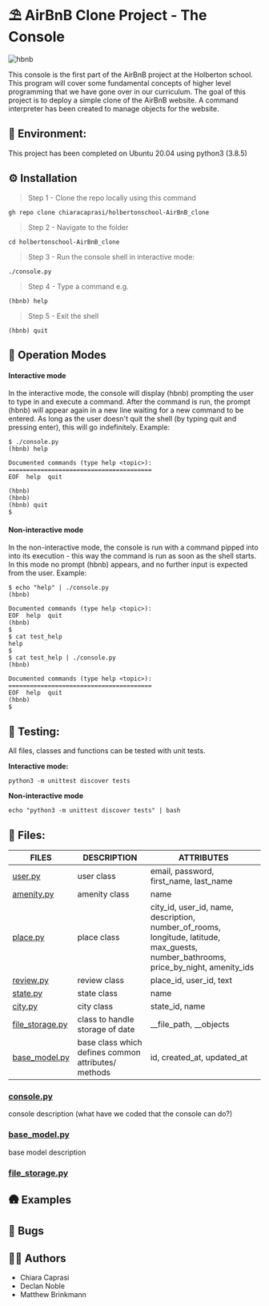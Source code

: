 # ⛱️ AirBnB Clone Project - The Console
![hbnb](https://user-images.githubusercontent.com/91517809/176107896-998e3280-f565-4e09-a801-c609984bfed6.png)

This console is the first part of the AirBnB project at the Holberton school.
This program will cover some fundamental concepts of higher level programming
that we have gone over in our curriculum. The goal of this project is to deploy
a simple clone of the AirBnB website. A command interpreter has been created
to manage objects for the website.

## 🌳 Environment:
This project has been completed on Ubuntu 20.04 using python3 (3.8.5)

## ⚙️ Installation

> Step 1 - Clone the repo locally using this command 
```
gh repo clone chiaracaprasi/holbertonschool-AirBnB_clone
```
> Step 2 - Navigate to the folder 
```
cd holbertonschool-AirBnB_clone
```
> Step 3 - Run the console shell in interactive mode:
```
./console.py
```
> Step 4 - Type a command e.g.
```
(hbnb) help 
```
> Step 5 - Exit the shell 
```
(hbnb) quit
```

## 🚀 Operation Modes

#### Interactive mode
In the interactive mode, the console will display (hbnb) prompting the user to type in and execute a command. After the command is run, the prompt (hbnb) will appear again in a new line waiting for a new command to be entered. As long as the user doesn't quit the shell (by typing quit and pressing enter), this will go indefinitely. 
Example: 

```
$ ./console.py
(hbnb) help

Documented commands (type help <topic>):
========================================
EOF  help  quit

(hbnb) 
(hbnb) 
(hbnb) quit
$
```

#### Non-interactive mode

In the non-interactive mode, the console is run with a command pipped into into its execution - this way the command is run as soon as the shell starts. In this mode no prompt (hbnb) appears, and no further input is expected from the user.
Example:

```
$ echo "help" | ./console.py
(hbnb)

Documented commands (type help <topic>):
EOF  help  quit
(hbnb) 
$
$ cat test_help
help
$
$ cat test_help | ./console.py
(hbnb)

Documented commands (type help <topic>):
========================================
EOF  help  quit
(hbnb) 
$
```



## 🛂 Testing:
All files, classes and functions can be tested with unit tests.

**Interactive mode:** 
```
python3 -m unittest discover tests
```

**Non-interactive mode** 
```
echo "python3 -m unittest discover tests" | bash
```



## 📁 Files:
| FILES                                             | DESCRIPTION                                          | ATTRIBUTES                                                                                                                           |
|---------------------------------------------------|------------------------------------------------------|--------------------------------------------------------------------------------------------------------------------------------------|
| [user.py](/models/user.py)                        | user class                                           | email, password, first_name, last_name                                                                                               |
| [amenity.py](/models/amenity.py)                  | amenity class                                        | name                                                                                                                                 |
| [place.py](/models/place.py)                      | place class                                          | city_id, user_id, name, description, number_of_rooms, longitude, latitude, max_guests, number_bathrooms, price_by_night, amenity_ids |
| [review.py](/models/review.py)                    | review class                                         | place_id, user_id, text                                                                                                              |
| [state.py](/models/state.py)                      | state class                                          | name                                                                                                                                 |
| [city.py](/models/city.py)                        | city class                                           | state_id, name                                                                                                                       |
| [file_storage.py](/models/engine/file_storage.py) | class to handle storage of date                      | __file_path, __objects                                                                                                               |
| [base_model.py](/models/base_model.py)            | base class which  defines common attributes/ methods | id, created_at, updated_at                                                                                                           |

### [console.py](console.py)
console description
(what have we coded that the console can do?)

### [base_model.py](/models/base_model.py)
base model description

### [file_storage.py](/models/engine/file_storage.py)


## 🛖 Examples

## 🐛 Bugs

## ✍🏽 Authors

- Chiara Caprasi
- Declan Noble
- Matthew Brinkmann 
